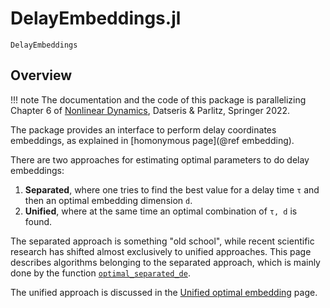 # DelayEmbeddings.jl

```@docs
DelayEmbeddings
```

## Overview

!!! note
    The documentation and the code of this package is parallelizing Chapter 6 of [Nonlinear Dynamics](https://link.springer.com/book/10.1007/978-3-030-91032-7), Datseris & Parlitz, Springer 2022.


The package provides an interface to perform delay coordinates embeddings, as explained in [homonymous page](@ref embedding).

There are two approaches for estimating optimal parameters to do delay embeddings:
1. **Separated**, where one tries to find the best value for a delay time `τ` and then an optimal embedding dimension `d`.
2. **Unified**, where at the same time an optimal combination of `τ, d` is found.

The separated approach is something "old school", while recent scientific research has shifted almost exclusively to unified approaches. This page describes algorithms belonging to the separated approach, which is mainly done by the function [`optimal_separated_de`](@ref).

The unified approach is discussed in the [Unified optimal embedding](@ref) page.